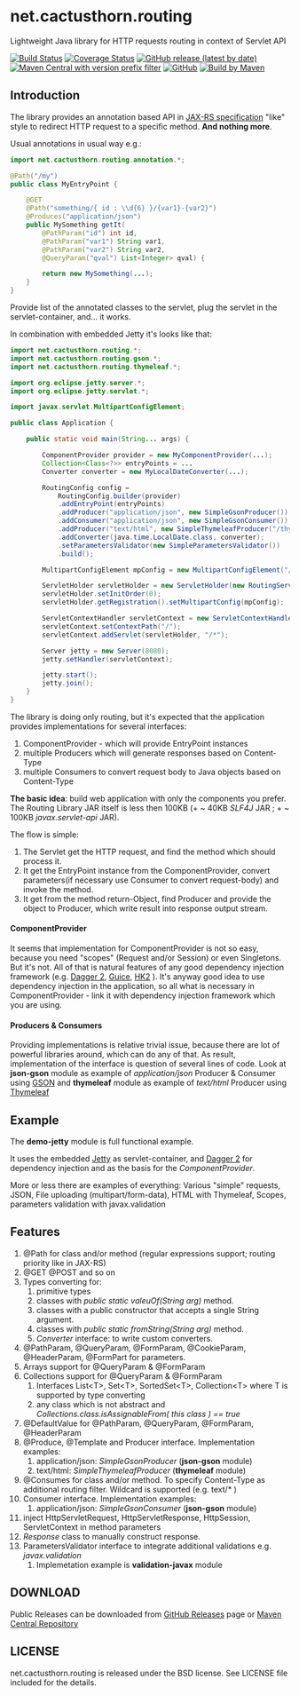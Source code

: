 
# net.cactusthorn.routing

Lightweight Java library for HTTP requests routing in context of Servlet API

[![Build Status](https://travis-ci.com/Gmugra/net.cactusthorn.routing.svg?branch=main)](https://travis-ci.com/Gmugra/net.cactusthorn.routing) [![Coverage Status](https://coveralls.io/repos/github/Gmugra/net.cactusthorn.routing/badge.svg?branch=main)](https://coveralls.io/github/Gmugra/net.cactusthorn.routing?branch=main) [![GitHub release (latest by date)](https://img.shields.io/github/v/release/Gmugra/net.cactusthorn.routing)](https://github.com/Gmugra/net.cactusthorn.routing/releases/tag/v0.25) [![Maven Central with version prefix filter](https://img.shields.io/maven-central/v/net.cactusthorn.routing/core/0.25)](https://search.maven.org/search?q=g:net.cactusthorn.routing) [![GitHub](https://img.shields.io/github/license/Gmugra/net.cactusthorn.routing)](https://github.com/Gmugra/net.cactusthorn.routing/blob/main/LICENSE) [![Build by Maven](http://maven.apache.org/images/logos/maven-feather.png)](http://maven.apache.org)

## Introduction

The library provides an annotation based API in [JAX-RS specification](https://www.oracle.com/technical-resources/articles/java/jax-rs.html) "like" style to redirect HTTP request to a specific method. **And nothing more**.

Usual annotations in usual way e.g.:
```java
import net.cactusthorn.routing.annotation.*;

@Path("/my")
public class MyEntryPoint {

    @GET
    @Path("something/{ id : \\d{6} }/{var1}-{var2}")
    @Produces("application/json")
    public MySomething getIt(
        @PathParam("id") int id,
        @PathParam("var1") String var1,
        @PathParam("var2") String var2,
        @QueryParam("qval") List<Integer> qval) {

        return new MySomething(...);
    }
}
```
Provide list of the annotated classes to the servlet, plug the servlet in the servlet-container, and... it works.

In combination with embedded Jetty it's looks like that:
```java
import net.cactusthorn.routing.*;
import net.cactusthorn.routing.gson.*;
import net.cactusthorn.routing.thymeleaf.*;

import org.eclipse.jetty.server.*;
import org.eclipse.jetty.servlet.*;

import javax.servlet.MultipartConfigElement;

public class Application {

    public static void main(String... args) {

        ComponentProvider provider = new MyComponentProvider(...);
        Collection<Class<?>> entryPoints = ...
        Converter converter = new MyLocalDateConverter(...);

        RoutingConfig config =
            RoutingConfig.builder(provider)
            .addEntryPoint(entryPoints)
            .addProducer("application/json", new SimpleGsonProducer())
            .addConsumer("application/json", new SimpleGsonConsumer())
            .addProducer("text/html", new SimpleThymeleafProducer("/thymeleaf/"))
            .addConverter(java.time.LocalDate.class, converter);
            .setParametersValidator(new SimpleParametersValidator())
            .build();

        MultipartConfigElement mpConfig = new MultipartConfigElement("/tmp", 1024 * 1024, 1024 * 1024 * 5, 1024 * 1024 * 5 * 5);

        ServletHolder servletHolder = new ServletHolder(new RoutingServlet(config));
        servletHolder.setInitOrder(0);
        servletHolder.getRegistration().setMultipartConfig(mpConfig);

        ServletContextHandler servletContext = new ServletContextHandler(ServletContextHandler.SESSIONS);
        servletContext.setContextPath("/");
        servletContext.addServlet(servletHolder, "/*");

        Server jetty = new Server(8080);
        jetty.setHandler(servletContext);

        jetty.start();
        jetty.join();
    }
}
```
The library is doing only routing, but it's expected that the application provides implementations for several interfaces:
1. ComponentProvider - which will provide EntryPoint instances
1. multiple Producers which will generate responses based on Content-Type
1. multiple Consumers to convert request body to Java objects based on Content-Type

**The basic idea**: build web application with only the components you prefer.
The Routing Library JAR itself is less then 100KB (+ ~ 40KB _SLF4J_ JAR ; + ~ 100KB _javax.servlet-api_ JAR).

The flow is simple:
1. The Servlet get the HTTP request, and find the method which should process it.
1. It get the EntryPoint instance from the ComponentProvider, convert parameters(if necessary use Consumer to convert request-body) and invoke the method.
1. It get from the method return-Object, find Producer and provide the object to Producer, which write result into response output stream.

#### ComponentProvider
It seems that implementation for ComponentProvider is not so easy, because you need "scopes" (Request and/or Session) or even Singletons.
But it's not. All of that is natural features of any good dependency injection framework (e.g. [Dagger 2](https://dagger.dev), [Guice](https://github.com/google/guice), [HK2](https://javaee.github.io/hk2/) ). It's anyway good idea to use dependency injection in the application, so all what is necessary in ComponentProvider - link it with dependency injection framework which you are using.

#### Producers & Consumers
Providing implementations is relative trivial issue, because there are lot of powerful libraries around, which can do any of that.
As result, implementation of the interface is question of several lines of code. Look at **json-gson** module as example of _application/json_ Producer & Consumer using [GSON](https://github.com/google/gson) and **thymeleaf** module as example of _text/html_ Producer using [Thymeleaf](https://www.thymeleaf.org)

## Example

The **demo-jetty** module is full functional example.

It uses the embedded [Jetty](https://www.eclipse.org/jetty/) as servlet-container,
and [Dagger 2](https://dagger.dev) for dependency injection and as the basis for the _ComponentProvider_.

More or less there are examples of everything:
Various "simple" requests, JSON, File uploading (multipart/form-data), HTML with Thymeleaf, Scopes, parameters validation with javax.validation

## Features

1. @Path for class and/or method (regular expressions support; routing priority like in JAX-RS)
1. @GET @POST and so on
1. Types converting for:
   1. primitive types
   1. classes with _public static valeuOf(String arg)_ method.
   1. classes with a public constructor that accepts a single String argument.
   1. classes with _public static fromString(String arg)_ method.
   1. _Converter_ interface: to write custom converters.
1. @PathParam, @QueryParam, @FormParam, @CookieParam, @HeaderParam, @FormPart for parameters.
1. Arrays support for @QueryParam & @FormParam
1. Collections support for @QueryParam & @FormParam
   1. Interfaces List\<T\>, Set\<T\>, SortedSet\<T\>, Collection\<T\> where T is supported by type converting
   1. any class which is not abstract and _Collections.class.isAssignableFrom( this class ) == true_
1. @DefaultValue for @PathParam, @QueryParam, @FormParam, @HeaderParam
1. @Produce, @Template and Producer interface. Implementation examples:
   1. application/json: _SimpleGsonProducer_ (**json-gson** module)
   1. text/html: _SimpleThymeleafProducer_ (**thymeleaf** module)
1. @Consumes for class and/or method. To specify Content-Type as additional routing filter. Wildcard is supported (e.g. text/* )
1. Consumer interface. Implementation examples:
   1. application/json: _SimpleGsonConsumer_ (**json-gson** module)
1. inject HttpServletRequest, HttpServletResponse, HttpSession, ServletContext in method parameters
1. _Response_ class to manually construct response.
1. ParametersValidator interface to integrate additional validations e.g. _javax.validation_
   1. Implemetation example is **validation-javax** module

## DOWNLOAD

Public Releases can be downloaded from [GitHub Releases](https://github.com/Gmugra/net.cactusthorn.routing/releases) page or [Maven Central Repository](https://search.maven.org/search?q=g:net.cactusthorn.routing)

## LICENSE

net.cactusthorn.routing is released under the BSD license. See LICENSE file included for the details.



